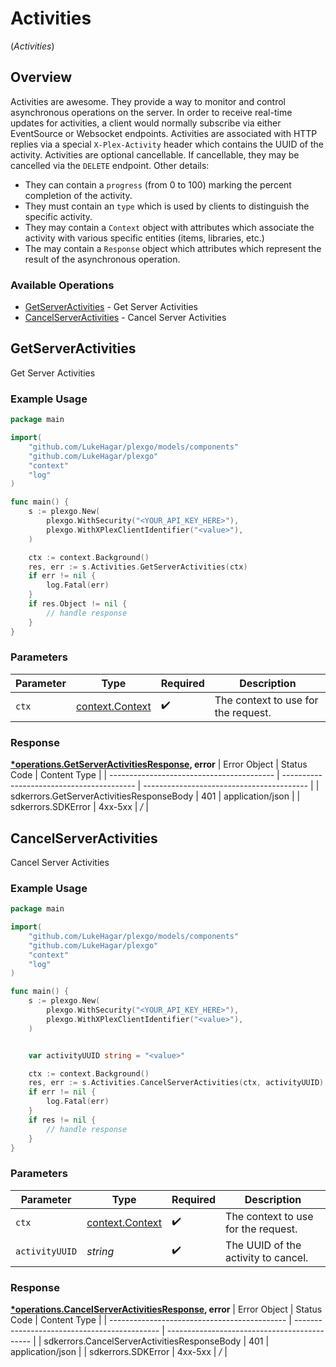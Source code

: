 # Activities
(*Activities*)

## Overview

Activities are awesome. They provide a way to monitor and control asynchronous operations on the server. In order to receive real-time updates for activities, a client would normally subscribe via either EventSource or Websocket endpoints.
Activities are associated with HTTP replies via a special `X-Plex-Activity` header which contains the UUID of the activity.
Activities are optional cancellable. If cancellable, they may be cancelled via the `DELETE` endpoint. Other details:
- They can contain a `progress` (from 0 to 100) marking the percent completion of the activity.
- They must contain an `type` which is used by clients to distinguish the specific activity.
- They may contain a `Context` object with attributes which associate the activity with various specific entities (items, libraries, etc.)
- The may contain a `Response` object which attributes which represent the result of the asynchronous operation.


### Available Operations

* [GetServerActivities](#getserveractivities) - Get Server Activities
* [CancelServerActivities](#cancelserveractivities) - Cancel Server Activities

## GetServerActivities

Get Server Activities

### Example Usage

```go
package main

import(
	"github.com/LukeHagar/plexgo/models/components"
	"github.com/LukeHagar/plexgo"
	"context"
	"log"
)

func main() {
    s := plexgo.New(
        plexgo.WithSecurity("<YOUR_API_KEY_HERE>"),
        plexgo.WithXPlexClientIdentifier("<value>"),
    )

    ctx := context.Background()
    res, err := s.Activities.GetServerActivities(ctx)
    if err != nil {
        log.Fatal(err)
    }
    if res.Object != nil {
        // handle response
    }
}
```

### Parameters

| Parameter                                             | Type                                                  | Required                                              | Description                                           |
| ----------------------------------------------------- | ----------------------------------------------------- | ----------------------------------------------------- | ----------------------------------------------------- |
| `ctx`                                                 | [context.Context](https://pkg.go.dev/context#Context) | :heavy_check_mark:                                    | The context to use for the request.                   |


### Response

**[*operations.GetServerActivitiesResponse](../../models/operations/getserveractivitiesresponse.md), error**
| Error Object                              | Status Code                               | Content Type                              |
| ----------------------------------------- | ----------------------------------------- | ----------------------------------------- |
| sdkerrors.GetServerActivitiesResponseBody | 401                                       | application/json                          |
| sdkerrors.SDKError                        | 4xx-5xx                                   | */*                                       |

## CancelServerActivities

Cancel Server Activities

### Example Usage

```go
package main

import(
	"github.com/LukeHagar/plexgo/models/components"
	"github.com/LukeHagar/plexgo"
	"context"
	"log"
)

func main() {
    s := plexgo.New(
        plexgo.WithSecurity("<YOUR_API_KEY_HERE>"),
        plexgo.WithXPlexClientIdentifier("<value>"),
    )


    var activityUUID string = "<value>"

    ctx := context.Background()
    res, err := s.Activities.CancelServerActivities(ctx, activityUUID)
    if err != nil {
        log.Fatal(err)
    }
    if res != nil {
        // handle response
    }
}
```

### Parameters

| Parameter                                             | Type                                                  | Required                                              | Description                                           |
| ----------------------------------------------------- | ----------------------------------------------------- | ----------------------------------------------------- | ----------------------------------------------------- |
| `ctx`                                                 | [context.Context](https://pkg.go.dev/context#Context) | :heavy_check_mark:                                    | The context to use for the request.                   |
| `activityUUID`                                        | *string*                                              | :heavy_check_mark:                                    | The UUID of the activity to cancel.                   |


### Response

**[*operations.CancelServerActivitiesResponse](../../models/operations/cancelserveractivitiesresponse.md), error**
| Error Object                                 | Status Code                                  | Content Type                                 |
| -------------------------------------------- | -------------------------------------------- | -------------------------------------------- |
| sdkerrors.CancelServerActivitiesResponseBody | 401                                          | application/json                             |
| sdkerrors.SDKError                           | 4xx-5xx                                      | */*                                          |
